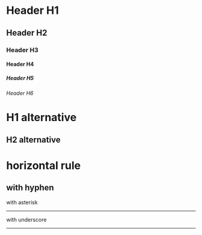 # Header H1
## Header H2
### Header H3
#### Header H4
##### Header H5
###### Header H6


H1 alternative
======

H2 alternative
------


# horizontal rule


with hyphen
---

with asterisk
***

with underscore
___

